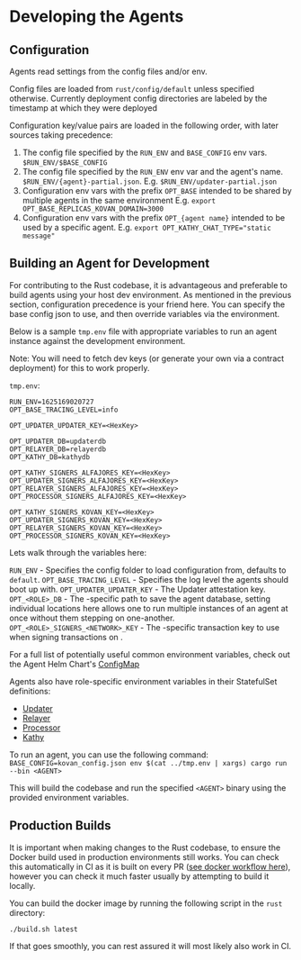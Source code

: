 # Developing the Agents

## Configuration 

Agents read settings from the config files and/or env.

Config files are loaded from `rust/config/default` unless specified otherwise. Currently deployment config directories are labeled by the timestamp at which they were deployed

Configuration key/value pairs are loaded in the following order, with later sources taking precedence:

1. The config file specified by the `RUN_ENV` and `BASE_CONFIG` env vars. `$RUN_ENV/$BASE_CONFIG`
2. The config file specified by the `RUN_ENV` env var and the agent's name. `$RUN_ENV/{agent}-partial.json`.
  E.g. `$RUN_ENV/updater-partial.json`
3. Configuration env vars with the prefix `OPT_BASE` intended to be shared by multiple agents in the same environment
  E.g. `export OPT_BASE_REPLICAS_KOVAN_DOMAIN=3000`
4. Configuration env vars with the prefix `OPT_{agent name}` intended to be used by a specific agent.
  E.g. `export OPT_KATHY_CHAT_TYPE="static message"`

## Building an Agent for Development

For contributing to the Rust codebase, it is advantageous and preferable to build agents using your host dev environment. As mentioned in the previous section, configuration precedence is your friend here. You can specify the base config json to use, and then override variables via the environment.

Below is a sample `tmp.env` file with appropriate variables to run an agent instance against the development environment. 

Note: You will need to fetch dev keys (or generate your own via a contract deployment) for this to work properly. 

`tmp.env`:
```
RUN_ENV=1625169020727
OPT_BASE_TRACING_LEVEL=info

OPT_UPDATER_UPDATER_KEY=<HexKey>

OPT_UPDATER_DB=updaterdb
OPT_RELAYER_DB=relayerdb
OPT_KATHY_DB=kathydb

OPT_KATHY_SIGNERS_ALFAJORES_KEY=<HexKey>
OPT_UPDATER_SIGNERS_ALFAJORES_KEY=<HexKey>
OPT_RELAYER_SIGNERS_ALFAJORES_KEY=<HexKey>
OPT_PROCESSOR_SIGNERS_ALFAJORES_KEY=<HexKey>

OPT_KATHY_SIGNERS_KOVAN_KEY=<HexKey>
OPT_UPDATER_SIGNERS_KOVAN_KEY=<HexKey>
OPT_RELAYER_SIGNERS_KOVAN_KEY=<HexKey>
OPT_PROCESSOR_SIGNERS_KOVAN_KEY=<HexKey>
```

Lets walk through the variables here: 

`RUN_ENV` - Specifies the config folder to load configuration from, defaults to `default`. 
`OPT_BASE_TRACING_LEVEL` - Specifies the log level the agents should boot up with. 
`OPT_UPDATER_UPDATER_KEY` - The Updater attestation key.
`OPT_<ROLE>_DB` - The <ROLE>-specific path to save the agent database, setting individual locations here allows one to run multiple instances of an agent at once without them stepping on one-another. 
`OPT_<ROLE>_SIGNERS_<NETWORK>_KEY` - The <ROLE>-specific transaction key to use when signing transactions on <NETWORK>.

For a full list of potentially useful common environment variables, check out the Agent Helm Chart's [ConfigMap](https://github.com/celo-org/optics-monorepo/blob/main/rust/helm/optics-agent/templates/configmap.yaml#L8-L34)

Agents also have role-specific environment variables in their StatefulSet definitions: 
- [Updater](https://github.com/celo-org/optics-monorepo/blob/main/rust/helm/optics-agent/templates/updater-statefulset.yaml#L54-L89)
- [Relayer](https://github.com/celo-org/optics-monorepo/blob/main/rust/helm/optics-agent/templates/relayer-statefulset.yaml#L54-L74)
- [Processor](https://github.com/celo-org/optics-monorepo/blob/main/rust/helm/optics-agent/templates/processor-statefulset.yaml#L54-L74)
- [Kathy](https://github.com/celo-org/optics-monorepo/blob/main/rust/helm/optics-agent/templates/kathy-statefulset.yaml#L54-L74)

To run an agent, you can use the following command: 
`BASE_CONFIG=kovan_config.json env $(cat ../tmp.env | xargs) cargo run --bin <AGENT>`

This will build the codebase and run the specified `<AGENT>` binary using the provided environment variables. 

## Production Builds

It is important when making changes to the Rust codebase, to ensure the Docker build used in production environments still works. You can check this automatically in CI as it is built on every PR ([see docker workflow here](https://github.com/celo-org/optics-monorepo/blob/main/.github/workflows/docker.yml)), however you can check it much faster usually by attempting to build it locally. 

You can build the docker image by running the following script in the `rust` directory: 

`./build.sh latest`

If that goes smoothly, you can rest assured it will most likely also work in CI. 